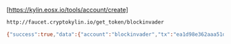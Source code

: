 [https://kylin.eosx.io/tools/account/create]

```bash
http://faucet.cryptokylin.io/get_token/blockinvader

{"success":true,"data":{"account":"blockinvader","tx":"ea1d98e362aaa51d1882ce260b08985b8e5416be432a94aa3a0a9d4f78dfe6ff"}}
```
